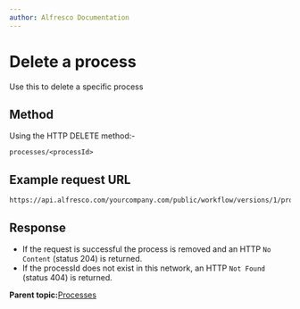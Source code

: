 ```yaml
---
author: Alfresco Documentation
---
```


# Delete a process

Use this to delete a specific process

## Method

Using the HTTP DELETE method:-

```
processes/<processId>
```

## Example request URL

```
https://api.alfresco.com/yourcompany.com/public/workflow/versions/1/processes/<processId>
```

## Response

-   If the request is successful the process is removed and an HTTP `No Content` \(status 204\) is returned.
-   If the processId does not exist in this network, an HTTP `Not Found` \(status 404\) is returned.

**Parent topic:**[Processes](../../../pra/1/concepts/act-processes.md)


